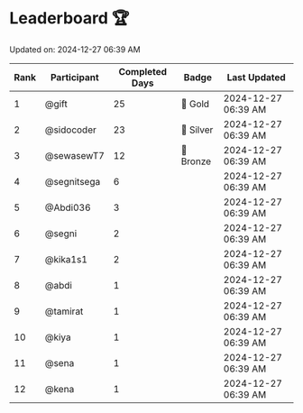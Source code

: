 # Leaderboard 🏆

Updated on: 2024-12-27 06:39 AM

| Rank | Participant       | Completed Days | Badge      | Last Updated         |
|------|-------------------|----------------|------------|----------------------|
| 1    | @gift             | 25             | 🏅 Gold     | 2024-12-27 06:39 AM |
| 2    | @sidocoder        | 23             | 🥈 Silver   | 2024-12-27 06:39 AM |
| 3    | @sewasewT7        | 12             | 🥉 Bronze   | 2024-12-27 06:39 AM |
| 4    | @segnitsega       | 6              |            | 2024-12-27 06:39 AM |
| 5    | @Abdi036          | 3              |            | 2024-12-27 06:39 AM |
| 6    | @segni            | 2              |            | 2024-12-27 06:39 AM |
| 7    | @kika1s1          | 2              |            | 2024-12-27 06:39 AM |
| 8    | @abdi             | 1              |            | 2024-12-27 06:39 AM |
| 9    | @tamirat          | 1              |            | 2024-12-27 06:39 AM |
| 10   | @kiya             | 1              |            | 2024-12-27 06:39 AM |
| 11   | @sena             | 1              |            | 2024-12-27 06:39 AM |
| 12   | @kena             | 1              |            | 2024-12-27 06:39 AM |
